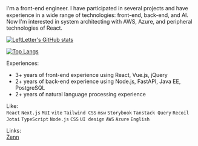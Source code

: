 I’ｍ a front-end engineer.
I have participated in several projects and have experience in a wide range of technologies: front-end, back-end, and AI.
Now I'm interested in system architecting with AWS, Azure,  and peripheral technologies of React.

[![LeftLetter's GitHub stats](https://github-readme-stats.vercel.app/api?username=LeftLetter&count_private=true&show_icons=true)](https://github.com/anuraghazra/github-readme-stats)

[![Top Langs](https://github-readme-stats.vercel.app/api/top-langs/?username=LeftLetter&card_width=494&hide=jupyter%20notebook)](https://github.com/anuraghazra/github-readme-stats)

Experiences:
* 3+ years of front-end experience using React, Vue.js, jQuery
* 2+ years of back-end experience using Node.js, FastAPI, Java EE, PostgreSQL
* 2+ years of natural language processing experience

Like:  
`React` `Next.js` `MUI` `vite` `Tailwind CSS` `msw` `Storybook` `Tanstack Query` `Recoil` `Jotai` `TypeScript` `Node.js` `CSS` `UI design` `AWS` `Azure` `English`

Links:  
[Zenn](https://zenn.dev/leftletter)

